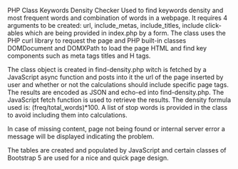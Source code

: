PHP Class Keywords Density Checker
Used to find keywords density and most frequent words and combination of words in a webpage. It requires 4 arguments to be created: url, include_metas, include_titles, include click-ables which are being provided in index.php by a form.
The class uses the PHP curl library to request the page and PHP built-in classes DOMDocument and DOMXPath to load the page HTML and find key components such as meta tags titles and H tags.

The class object is created in find-density.php witch is fetched by a JavaScript async function and posts into it the url of the page inserted by user and whether or not the calculations should include specific page tags.
The results are encoded as JSON and echo-ed into find-density.php. The JavaScript fetch function is used to retrieve the results.
The density formula used is: (freq/total_words)*100.
A list of stop words is provided in the class to avoid including them into calculations.

In case of missing content, page not being found or internal server error a message will be displayed indicating the problem.

The tables are created and populated by JavaScript and certain classes of Bootstrap 5 are used for a nice and quick page design.

